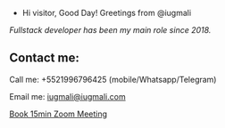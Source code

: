 - Hi visitor, Good Day! Greetings from @iugmali

*Fullstack developer has been my main role since 2018.*

## Contact me:

Call me: +5521996796425 (mobile/Whatsapp/Telegram)

Email me: iugmali@iugmali.com 

[Book 15min Zoom Meeting](https://calendly.com/iugmali/15min-zoom-call)

<!---
iugmali/iugmali is a ✨ special ✨ repository because its `README.md` (this file) appears on your GitHub profile.
You can click the Preview link to take a look at your changes.
--->
